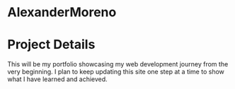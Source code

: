 # AlexanderMoreno

##

# Project Details
This will be my portfolio showcasing my web development journey from the very beginning. I plan to keep updating this site one step at a time to
show what I have learned and achieved. 
